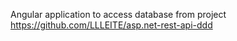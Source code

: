 Angular application to access database from project https://github.com/LLLEITE/asp.net-rest-api-ddd
